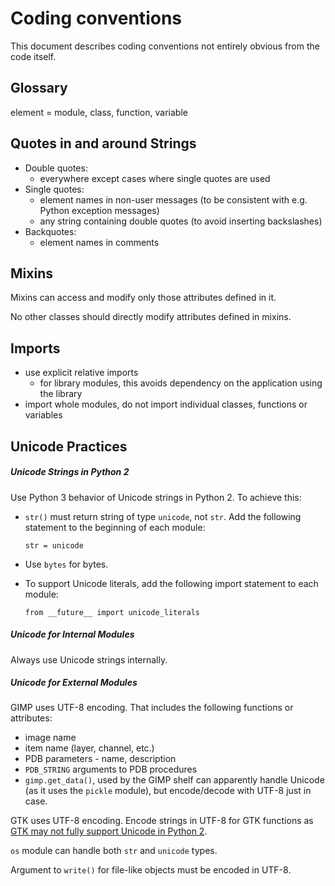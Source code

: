 Coding conventions
==================

This document describes coding conventions not entirely obvious from the code itself.


Glossary
--------

element = module, class, function, variable


Quotes in and around Strings
----------------------------

* Double quotes:
  * everywhere except cases where single quotes are used
* Single quotes:
  * element names in non-user messages (to be consistent with e.g. Python exception messages)
  * any string containing double quotes (to avoid inserting backslashes)
* Backquotes:
  * element names in comments


Mixins
------

Mixins can access and modify only those attributes defined in it.

No other classes should directly modify attributes defined in mixins.


Imports
-------

* use explicit relative imports
  * for library modules, this avoids dependency on the application using the library
* import whole modules, do not import individual classes, functions or variables


Unicode Practices
-----------------

##### Unicode Strings in Python 2

Use Python 3 behavior of Unicode strings in Python 2. To achieve this:
* `str()` must return string of type `unicode`, not `str`. Add the following statement to the beginning of each module:
  
      str = unicode

* Use `bytes` for bytes.
* To support Unicode literals, add the following import statement to each module:
    
      from __future__ import unicode_literals

##### Unicode for Internal Modules

Always use Unicode strings internally.

##### Unicode for External Modules

GIMP uses UTF-8 encoding. That includes the following functions or attributes:
* image name
* item name (layer, channel, etc.)
* PDB parameters - name, description
* `PDB_STRING` arguments to PDB procedures
* `gimp.get_data()`, used by the GIMP shelf can apparently handle Unicode (as it uses the `pickle` module), but encode/decode with UTF-8 just in case.

GTK uses UTF-8 encoding. Encode strings in UTF-8 for GTK functions as [GTK may not fully support Unicode in Python 2](http://python-gtk-3-tutorial.readthedocs.org/en/latest/unicode.html).

`os` module can handle both `str` and `unicode` types.

Argument to `write()` for file-like objects must be encoded in UTF-8.

